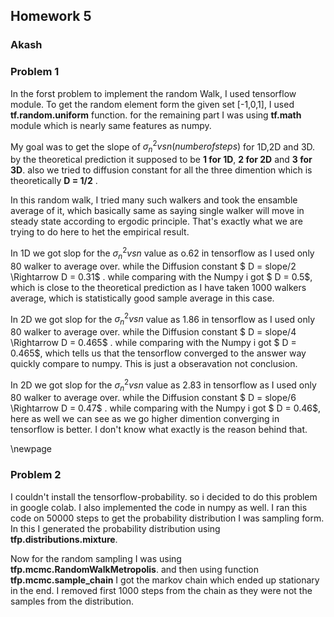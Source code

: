 ## Homework 5 
### Akash

### Problem 1

In the forst problem to implement the random Walk, I used tensorflow module. To get the random element form the given set [-1,0,1], I used **tf.random.uniform** function. for the remaining part I was using **tf.math** module which is nearly same features as numpy.

My goal was to get the slope of $\sigma_n^2 vs n(number of steps)$ for 1D,2D and 3D. by the theoretical prediction it supposed to be **1 for 1D**, **2 for 2D** and **3 for 3D**. also we tried to diffusion constant for all the three dimention which is theoretically **D = 1/2** . 

In this random walk, I tried many such walkers and took the ensamble average of it, which basically same as saying single walker will move in steady state according to ergodic principle. That's exactly what we are trying to do here to het the empirical result.

In 1D we got slop for  the $\sigma_n^2 vs n$ value as o.62 in tensorflow as I used only 80 walker to average over. while the Diffusion constant $ D = slope/2 \Rightarrow D = 0.31$ . while comparing with the Numpy i got $ D = 0.5$, which is close to the theoretical prediction as I have taken 1000 walkers average, which is statistically good sample average in this case.

In 2D we got slop for  the $\sigma_n^2 vs n$ value as 1.86 in tensorflow as I used only 80 walker to average over. while the Diffusion constant $ D = slope/4 \Rightarrow D = 0.465$ . while comparing with the Numpy i got $ D = 0.465$, which tells us that the tensorflow converged to the answer way quickly compare to numpy. This is just a obseravation not conclusion.

In 2D we got slop for  the $\sigma_n^2 vs n$ value as 2.83 in tensorflow as I used only 80 walker to average over. while the Diffusion constant $ D = slope/6 \Rightarrow D = 0.47$ . while comparing with the Numpy i got $ D = 0.46$, here as well we can see as we go higher dimention converging in tensorflow is better. I don't know what exactly is the reason behind that. 

\newpage

### Problem 2

I couldn't install the tensorflow-probability. so i decided to do this problem in google colab. I also implemented the code in numpy as well. I ran this code on 50000 steps to get the probability distribution I was sampling form. In this I generated the probability distribution using **tfp.distributions.mixture**. 

Now for the random sampling I was using **tfp.mcmc.RandomWalkMetropolis**. and then using function **tfp.mcmc.sample_chain** I got the markov chain which ended up stationary in the end. I removed first 1000 steps from the chain as they were not the samples from the distribution.

